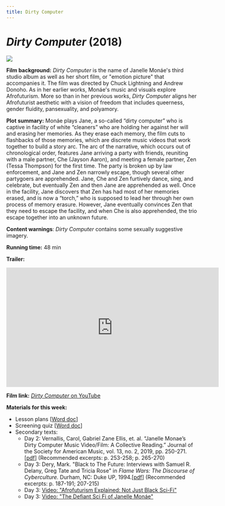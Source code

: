 ```yaml
---
title: Dirty Computer
---
```

# *Dirty Computer* (2018)

<a href="https://m.media-amazon.com/images/M/MV5BMDMzM2FjM2QtYjE3Ni00MzhhLWFmN2QtNjA3YTExODM3NmM1XkEyXkFqcGdeQXVyNDYwODI4MDM@._V1_.jpg">
<img src="https://m.media-amazon.com/images/M/MV5BMDMzM2FjM2QtYjE3Ni00MzhhLWFmN2QtNjA3YTExODM3NmM1XkEyXkFqcGdeQXVyNDYwODI4MDM@._V1_.jpg" class="poster">
</a>

**Film background:**
*Dirty Computer* is the name of Janelle Monáe's third studio album as well as her short film, or "emotion picture" that accompanies it. The film was directed by Chuck Lightning and Andrew Donoho. As in her earlier works, Monáe's music and visuals explore Afrofuturism. More so than in her previous works, *Dirty Computer* aligns her Afrofuturist aesthetic with a vision of freedom that includes queerness, gender fluidity, pansexuality, and polyamory.

**Plot summary:**
Monáe plays Jane, a so-called “dirty computer” who is captive in facility of white “cleaners” who are holding her against her will and erasing her memories. As they erase each memory, the film cuts to flashbacks of those memories, which are discrete music videos that work together to build a story arc. The arc of the narrative, which occurs out of chronological order, features Jane arriving a party with friends, reuniting with a male partner, Che (Jayson Aaron), and meeting a female partner, Zen (Tessa Thompson) for the first time. The party is broken up by law enforcement, and Jane and Zen narrowly escape, though several other partygoers are apprehended. Jane, Che and Zen furtively dance, sing, and celebrate, but eventually Zen and then Jane are apprehended as well. Once in the facility, Jane discovers that Zen has had most of her memories erased, and is now a “torch,” who is supposed to lead her through her own process of memory erasure. However, Jane eventually convinces Zen that they need to escape the facility, and when Che is also apprehended, the trio escape together into an unknown future.  

**Content warnings**: *Dirty Computer* contains some sexually suggestive imagery.

**Running time:** 48 min

**Trailer:**

<div class="video-container">
<iframe width="560" height="315" src="https://www.youtube.com/embed/A9k89DYdHKQ" frameborder="0" allow="accelerometer; autoplay; clipboard-write; encrypted-media; gyroscope; picture-in-picture" allowfullscreen></iframe>
</div>

**Film link:** [*Dirty Computer* on YouTube](https://www.youtube.com/watch?v=jdH2Sy-BlNE)

**Materials for this week:**

* Lesson plans [<a href="/modules/unit 4: queer utopias/Dirty Computer LP.docx" download>Word doc</a>]
* Screening quiz [<a href="/modules/unit 4: queer utopias/Dirty Computer Screening Quiz.docx" download>Word doc</a>]
* Secondary texts:
    * Day 2: Vernallis, Carol, Gabriel Zane Ellis, et. al. “Janelle Monae’s Dirty Computer Music Video/Film: A Collective Reading.” Journal of the Society for American Music, vol. 13, no. 2, 2019, pp. 250-271.[<a href="/modules/unit 4: queer utopias/Dirty Computer A Collective Reading.pdf" download>pdf</a>] (Recommended excerpts: p. 253-258; p. 265-270)
    * Day 3: Dery, Mark. "Black to The Future: Interviews with Samuel R. Delany, Greg Tate and Tricia Rose" in *Flame Wars: The Discourse of Cyberculture.* Durham, NC: Duke UP, 1994.[<a href="/modules/unit 4: queer utopias/Black to the Future.pdf" download>pdf</a>] (Recommended excerpts: p. 187-191; 207-215)
    * Day 3: [Video: "Afrofuturism Explained: Not Just Black Sci-Fi"](https://www.youtube.com/watch?v=154XnA1xcis)
    * Day 3: [Video: "The Defiant Sci Fi of Janelle Monáe"](https://www.youtube.com/watch?v=jdylle_hPgQ)
